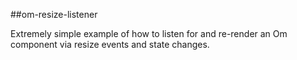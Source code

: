 ##om-resize-listener

Extremely simple example of how to listen for and re-render an Om component via resize events and state changes.
